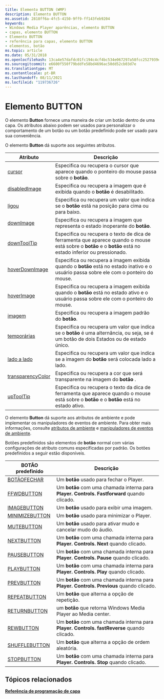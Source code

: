 ```yaml
---
title: Elemento BUTTON (WMP)
description: Elemento BUTTON
ms.assetid: 2818ff6a-4fc5-4150-9ff9-ff143feb9204
keywords:
- Windows Media Player aparências, elemento BUTTON
- capas, elemento BUTTON
- Elemento BUTTON
- referência para capas, elemento BUTTON
- elementos, botão
ms.topic: article
ms.date: 05/31/2018
ms.openlocfilehash: 13ca4e57dafdc01fc194c4cf4bc534e067297a58fcc2527939e3672f2d705628
ms.sourcegitcommit: e6600f550f79bddfe58bd4696ac50dd52cb03d7e
ms.translationtype: MT
ms.contentlocale: pt-BR
ms.lasthandoff: 08/11/2021
ms.locfileid: "119736726"
---
```

# <a name="button-element"></a>Elemento BUTTON

O elemento **Button** fornece uma maneira de criar um botão dentro de uma capa. Os atributos abaixo podem ser usados para personalizar o comportamento de um botão ou um botão predefinido pode ser usado para sua conveniência.

O elemento **Button** dá suporte aos seguintes atributos.



| Atributo                                         | Descrição                                                                                                                                      |
|---------------------------------------------------|--------------------------------------------------------------------------------------------------------------------------------------------------|
| [cursor](button-cursor.md)                       | Especifica ou recupera o cursor que aparece quando o ponteiro do mouse passa sobre o **botão**.                                                |
| [disabledImage](button-disabledimage.md)         | Especifica ou recupera a imagem que é exibida quando o **botão** é desabilitado.                                                                  |
| [ligou](button-down.md)                           | Especifica ou recupera um valor que indica se o **botão** está na posição para cima ou para baixo.                                                  |
| [downImage](button-downimage.md)                 | Especifica ou recupera a imagem que representa o estado inoperante do **botão**.                                                                  |
| [downToolTip](button-downtooltip.md)             | Especifica ou recupera o texto de dica de ferramenta que aparece quando o mouse está sobre o **botão** e o **botão** está no estado inferior ou pressionado. |
| [hoverDownImage](button-hoverdownimage.md)       | Especifica ou recupera a imagem exibida quando o **botão** está no estado inativo e o usuário passa sobre ele com o ponteiro do mouse.          |
| [hoverImage](button-hoverimage.md)               | Especifica ou recupera a imagem exibida quando o **botão** está no estado ativo e o usuário passa sobre ele com o ponteiro do mouse.            |
| [imagem](button-image.md)                         | Especifica ou recupera a imagem padrão do **botão**.                                                                                      |
| [temporárias](button-sticky.md)                       | Especifica ou recupera um valor que indica se o **botão** é uma alternância, ou seja, se é um botão de dois Estados ou de estado único.         |
| [lado a lado](button-tiled.md)                         | Especifica ou recupera um valor que indica se a imagem do **botão** será colocada lado a lado.                                                            |
| [transparencyColor](button-transparencycolor.md) | Especifica ou recupera a cor que será transparente na imagem do **botão** .                                                               |
| [upToolTip](button-uptooltip.md)                 | Especifica ou recupera o texto da dica de ferramenta que aparece quando o mouse está sobre o **botão** e o **botão** está no estado ativo.                |



 

O elemento **Button** dá suporte aos atributos de ambiente e pode implementar os manipuladores de eventos de ambiente. Para obter mais informações, consulte [atributos de ambiente](ambient-attributes.md) e [manipuladores de eventos de ambiente](ambient-event-handlers.md).

Botões predefinidos são elementos de **botão** normal com várias configurações de atributo comuns especificadas por padrão. Os botões predefinidos a seguir estão disponíveis.



| BOTÃO predefinido                    | Descrição                                                                        |
|--------------------------------------|------------------------------------------------------------------------------------|
| [BOTÃOFECHAR](closebutton.md)       | Um **botão** usado para fechar o Player.                                             |
| [FFWDBUTTON](ffwdbutton.md)         | Um **botão** com uma chamada interna para **Player. Controls. Fastforward** quando clicado. |
| [IMAGEBUTTON](imagebutton.md)       | Um **botão** usado para exibir uma imagem.                                             |
| [MINIMIZEBUTTON](minimizebutton.md) | Um **botão** usado para minimizar o Player.                                          |
| [MUTEBUTTON](mutebutton.md)         | Um **botão** usado para ativar mudo e cancelar mudo do áudio.                                   |
| [NEXTBUTTON](nextbutton.md)         | Um **botão** com uma chamada interna para **Player. Controls. Next** quando clicado.        |
| [PAUSEBUTTON](pausebutton.md)       | Um **botão** com uma chamada interna para **Player. Controls. Pause** quando clicado.       |
| [PLAYBUTTON](playbutton.md)         | Um **botão** com uma chamada interna para **Player. Controls. Play** quando clicado.        |
| [PREVBUTTON](prevbutton.md)         | Um **botão** com uma chamada interna para **Player. Controls. Previous** quando clicado.    |
| [REPEATBUTTON](repeatbutton.md)     | Um **botão** que alterna a opção de repetição.                                       |
| [RETURNBUTTON](returnbutton.md)     | um **botão** que retorna Windows Media Player ao Media center.                |
| [REWBUTTON](rewbutton.md)           | Um **botão** com uma chamada interna para **Player. Controls. fastReverse** quando clicado. |
| [SHUFFLEBUTTON](shufflebutton.md)   | Um **botão** que alterna a opção de ordem aleatória.                                      |
| [STOPBUTTON](stopbutton.md)         | Um **botão** com uma chamada interna para **Player. Controls. Stop** quando clicado.        |



 

## <a name="related-topics"></a>Tópicos relacionados

<dl> <dt>

[**Referência de programação de capa**](skin-programming-reference.md)
</dt> </dl>

 

 




